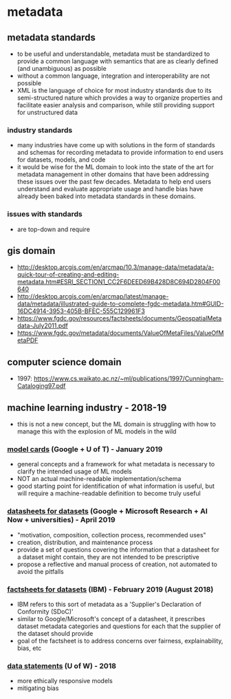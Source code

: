 # metadata

## metadata standards
- to be useful and understandable, metadata must be standardized to provide a common language with semantics that are as clearly defined (and unambiguous) as possible
- without a common language, integration and interoperability are not possible
- XML is the language of choice for most industry standards due to its semi-structured nature which provides a way to organize properties and facilitate easier analysis and comparison, while still providing support for unstructured data

### industry standards
- many industries have come up with solutions in the form of standards and schemas for recording metadata to provide information to end users for datasets, models, and code
- it would be wise for the ML domain to look into the state of the art for metadata management in other domains that have been addressing these issues over the past few decades.  Metadata to help end users understand and evaluate appropriate usage and handle bias have already been baked into metadata standards in these domains.

### issues with standards
- are top-down and require 

## gis domain
- http://desktop.arcgis.com/en/arcmap/10.3/manage-data/metadata/a-quick-tour-of-creating-and-editing-metadata.htm#ESRI_SECTION1_CC2F6DEED69B428D8C694D2804F00640
- http://desktop.arcgis.com/en/arcmap/latest/manage-data/metadata/illustrated-guide-to-complete-fgdc-metadata.htm#GUID-16DC4914-3953-405B-BFEC-555C129961F3
- https://www.fgdc.gov/resources/factsheets/documents/GeospatialMetadata-July2011.pdf
- https://www.fgdc.gov/metadata/documents/ValueOfMetaFiles/ValueOfMetaPDF

## computer science domain
- 1997: https://www.cs.waikato.ac.nz/~ml/publications/1997/Cunningham-Cataloging97.pdf


## machine learning industry - 2018-19
- this is not a new concept, but the ML domain is struggling with how to manage this with the explosion of ML models in the wild

### [model cards](http://delivery.acm.org/10.1145/3290000/3287596/p220-Mitchell.pdf?ip=170.225.9.141&id=3287596&acc=NO%20RULES&key=4D4702B0C3E38B35%2E4D4702B0C3E38B35%2ED2E531DB056F4A45%2E4D4702B0C3E38B35&__acm__=1556846985_823be4d723bed277a13ad2335eecd8d8) (Google + U of T) - January 2019
- general concepts and a framework for what metadata is necessary to clarify the intended usage of ML models
- NOT an actual machine-readable implementation/schema 
- good starting point for identification of what information is useful, but will require a machine-readable definition to become truly useful

### [datasheets for datasets](https://arxiv.org/pdf/1803.09010.pdf) (Google + Microsoft Research + AI Now + universities) - April 2019
- "motivation, composition, collection process, recommended uses"
- creation, distribution, and maintenance process
- provide a set of questions covering the information that a datasheet for a dataset might contain, they are not intended to be prescriptive
- propose a reflective and manual process of creation, not automated to avoid the pitfalls

### [factsheets for datasets](https://www.ibm.com/blogs/research/2018/08/factsheets-ai/) (IBM) - February 2019 (August 2018)
- IBM refers to this sort of metadata as a 'Supplier's Declaration of Conformity (SDoC)'
- similar to Google/Microsoft's concept of a datasheet, it prescribes dataset metadata categories and questions for each that the supplier of the dataset should provide
- goal of the factsheet is to address concerns over fairness, explainability, bias, etc

### [data statements](https://www.mitpressjournals.org/doi/abs/10.1162/tacl_a_00041) (U of W) - 2018
- more ethically responsive models
- mitigating bias
